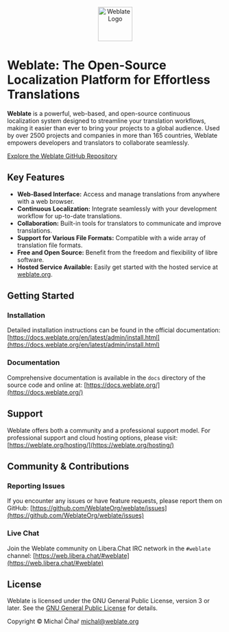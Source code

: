 <!--
  SPDX-License-Identifier: GPL-3.0-or-later
-->

<p align="center">
  <a href="https://weblate.org/">
    <img src="https://s.weblate.org/cdn/Logo-Darktext-borders.png" alt="Weblate Logo" height="80">
  </a>
</p>

# Weblate: The Open-Source Localization Platform for Effortless Translations

**Weblate** is a powerful, web-based, and open-source continuous localization system designed to streamline your translation workflows, making it easier than ever to bring your projects to a global audience. Used by over 2500 projects and companies in more than 165 countries, Weblate empowers developers and translators to collaborate seamlessly.

[Explore the Weblate GitHub Repository](https://github.com/WeblateOrg/weblate)

## Key Features

*   **Web-Based Interface:** Access and manage translations from anywhere with a web browser.
*   **Continuous Localization:** Integrate seamlessly with your development workflow for up-to-date translations.
*   **Collaboration:** Built-in tools for translators to communicate and improve translations.
*   **Support for Various File Formats:** Compatible with a wide array of translation file formats.
*   **Free and Open Source:** Benefit from the freedom and flexibility of libre software.
*   **Hosted Service Available:** Easily get started with the hosted service at [weblate.org](https://weblate.org/).

## Getting Started

### Installation

Detailed installation instructions can be found in the official documentation: [https://docs.weblate.org/en/latest/admin/install.html](https://docs.weblate.org/en/latest/admin/install.html)

### Documentation

Comprehensive documentation is available in the `docs` directory of the source code and online at: [https://docs.weblate.org/](https://docs.weblate.org/)

## Support

Weblate offers both a community and a professional support model. For professional support and cloud hosting options, please visit: [https://weblate.org/hosting/](https://weblate.org/hosting/)

## Community & Contributions

### Reporting Issues

If you encounter any issues or have feature requests, please report them on GitHub: [https://github.com/WeblateOrg/weblate/issues](https://github.com/WeblateOrg/weblate/issues)

### Live Chat

Join the Weblate community on Libera.Chat IRC network in the `#weblate` channel: [https://web.libera.chat/#weblate](https://web.libera.chat/#weblate)

## License

Weblate is licensed under the GNU General Public License, version 3 or later. See the [GNU General Public License](https://www.gnu.org/licenses/gpl-3.0.html) for details.

Copyright © Michal Čihař michal@weblate.org
